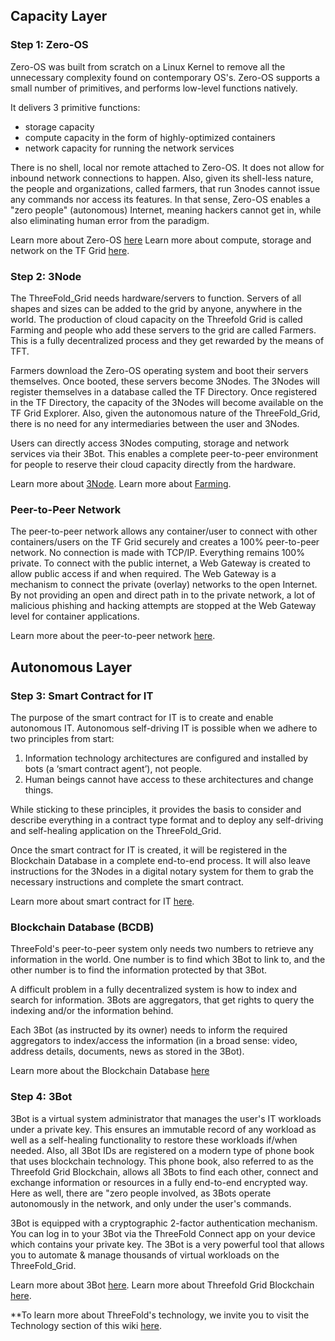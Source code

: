 ## Capacity Layer 

### Step 1: Zero-OS

Zero-OS was built from scratch on a Linux Kernel to remove all the unnecessary complexity found on contemporary OS's. Zero-OS supports a small number of primitives, and performs low-level functions natively. 

It delivers 3 primitive functions: 
- storage capacity
- compute capacity in the form of highly-optimized containers
- network capacity for running the network services

There is no shell, local nor remote attached to Zero-OS. It does not allow for inbound network connections to happen. Also, given its shell-less nature, the people and organizations, called farmers, that run 3nodes cannot issue any commands nor access its features. In that sense, Zero-OS enables a "zero people" (autonomous) Internet, meaning hackers cannot get in, while also eliminating human error from the paradigm. 

Learn more about Zero-OS [here](part2_3node_primitive_workloads)
Learn more about compute, storage and network on the TF Grid [here](hercules_components).

### Step 2: 3Node

The ThreeFold_Grid needs hardware/servers to function. Servers of all shapes and sizes can be added to the grid by anyone, anywhere in the world. The production of cloud capacity on the Threefold Grid is called Farming and people who add these servers to the grid are called Farmers. This is a fully decentralized process and they get rewarded by the means of TFT. 

Farmers download the Zero-OS operating system and boot their servers themselves. Once booted, these servers become 3Nodes. The 3Nodes will register themselves in a database called the TF Directory. Once registered in the TF Directory, the capacity of the 3Nodes will become available on the TF Grid Explorer. Also, given the autonomous nature of the ThreeFold_Grid, there is no need for any intermediaries between the user and 3Nodes. 

Users can directly access 3Nodes computing, storage and network services via their 3Bot. This enables a complete peer-to-peer environment for people to reserve their cloud capacity directly from the hardware.

Learn more about [3Node](part1_the_3node).
Learn more about [Farming](farming_intro).

### Peer-to-Peer Network

The peer-to-peer network allows any container/user to connect with other containers/users on the TF Grid securely and creates a 100% peer-to-peer network. No connection is made with TCP/IP. Everything remains 100% private. To connect with the public internet, a Web Gateway is created to allow public access if and when required. The Web Gateway is a mechanism to connect the private (overlay) networks to the open Internet. By not providing an open and direct path in to the private network, a lot of malicious phishing and hacking attempts are stopped at the Web Gateway level for container applications. 

Learn more about the peer-to-peer network [here](hercules_network).

## Autonomous Layer

### Step 3: Smart Contract for IT 

The purpose of the smart contract for IT is to create and enable autonomous IT. Autonomous self-driving IT is possible when we adhere to two principles from start:

1. Information technology architectures are configured and installed by bots (a ‘smart contract agent’), not people.
2. Human beings cannot have access to these architectures and change things.

While sticking to these principles, it provides the basis to consider and describe everything in a contract type format and to deploy any self-driving and self-healing application on the ThreeFold_Grid.

Once the smart contract for IT is created, it will be registered in the Blockchain Database in a complete end-to-end process. It will also leave instructions for the 3Nodes in a digital notary system for them to grab the necessary instructions and complete the smart contract.

Learn more about smart contract for IT [here](tftech:smart_contract_for_it).

### Blockchain Database (BCDB)

ThreeFold's peer-to-peer system only needs two numbers to retrieve any information in the world. One number is to find which 3Bot to link to, and the other number is to find the information protected by that 3Bot.

A difficult problem in a fully decentralized system is how to index and search for information. 3Bots are aggregators, that get rights to query the indexing and/or the information behind.

Each 3Bot (as instructed by its owner) needs to inform the required aggregators to index/access the information (in a broad sense: video, address details, documents, news as stored in the 3Bot). 

Learn more about the Blockchain Database [here](part7_bcdb_information_retrieval)

### Step 4: 3Bot

3Bot is a virtual system administrator that manages the user's IT workloads under a private key. This ensures an immutable record of any workload as well as a self-healing functionality to restore these workloads if/when needed. Also, all 3Bot IDs are registered on a modern type of phone book that uses blockchain technology. This phone book, also referred to as the Threefold Grid Blockchain, allows all 3Bots to find each other, connect and exchange information or resources in a fully end-to-end encrypted way. Here as well, there are "zero people involved, as 3Bots operate autonomously in the network, and only under the user's commands. 

3Bot is equipped with a cryptographic 2-factor authentication mechanism. You can log in to your 3Bot via the ThreeFold Connect app on your device which contains your private key. The 3Bot is a very powerful tool that allows you to automate & manage thousands of virtual workloads on the ThreeFold_Grid.

Learn more about 3Bot [here](part4_3bot_digital_avatar_digital_self).
Learn more about Threefold Grid Blockchain [here](part6_bcdb_powerful_database).


**To learn more about ThreeFold's technology, we invite you to visit the Technology section of this wiki [here](grid_tech_intro).

